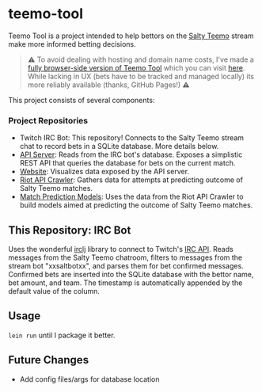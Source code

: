 # teemo-tool

Teemo Tool is a project intended to help bettors on the [Salty Teemo](https://www.twitch.tv/saltyteemo) stream make more informed betting decisions. 

> :warning: To avoid dealing with hosting and domain name costs, I've made a [fully browser-side version of Teemo Tool](https://github.com/michaelmdresser/teemo-tool-site-standalone) which you can visit [here](https://michaeldresser.io/teemo-tool-site-standalone/). While lacking in UX (bets have to be tracked and managed locally) its more reliably available (thanks, GitHub Pages!)	:warning:	


This project consists of several components:

### Project Repositories

- Twitch IRC Bot: This repository! Connects to the Salty Teemo stream chat to record bets in a SQLite database. More details below.
- [API Server](https://github.com/michaelmdresser/teemo-tool-api): Reads from the IRC bot's database. Exposes a simplistic REST API that queries the database for bets on the current match.
- [Website](https://github.com/michaelmdresser/teemo-tool-site): Visualizes data exposed by the API server.
- [Riot API Crawler](https://github.com/michaelmdresser/teemo-tool-data): Gathers data for attempts at predicting outcome of Salty Teemo matches.
- [Match Prediction Models](https://github.com/michaelmdresser/teemo-tool-predict): Uses the data from the Riot API Crawler to build models aimed at predicting the outcome of Salty Teemo matches.


## This Repository: IRC Bot

Uses the wonderful [irclj](https://github.com/Raynes/irclj) library to connect to Twitch's [IRC API](https://dev.twitch.tv/docs/irc). Reads messages from the Salty Teemo chatroom, filters to messages from the stream bot "xxsaltbotxx", and parses them for bet confirmed messages. Confirmed bets are inserted into the SQLite database with the bettor name, bet amount, and team. The timestamp is automatically appended by the default value of the column.

## Usage

`lein run` until I package it better.

## Future Changes

- Add config files/args for database location
